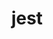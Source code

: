 ---
category: 4-letters
denotation: null
name: jest
reference_link: https://www.etymonline.com/word/jest
root_language: null
root_name: null
title: jest
type: free
word_sums:
- respelling: jest
  sum: 'Jest + '
---